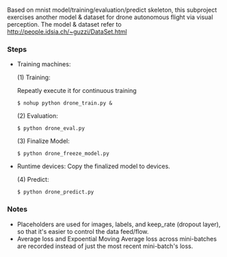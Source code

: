 Based on mnist model/training/evaluation/predict skeleton, this subproject
exercises another model & dataset for drone autonomous flight via visual perception.
The model & dataset refer to http://people.idsia.ch/~guzzi/DataSet.html

### Steps
- Training machines:

    (1) Training:
       
    Repeatly execute it for continuous training

    ```
    $ nohup python drone_train.py &
    ```
    (2) Evaluation:
    ```    
    $ python drone_eval.py
    ```
    (3) Finalize Model:
    ```
    $ python drone_freeze_model.py 

    ```

- Runtime devices:
    Copy the finalized model to devices.

    (4) Predict:
    ```
   $ python drone_predict.py 
    
    ```

### Notes
- Placeholders are used for images, labels, and keep_rate (dropout layer), so that
  it's easier to control the data feed/flow.
- Average loss and Expoential Moving Average loss across mini-batches are recorded instead of just the most
  recent mini-batch's loss.

